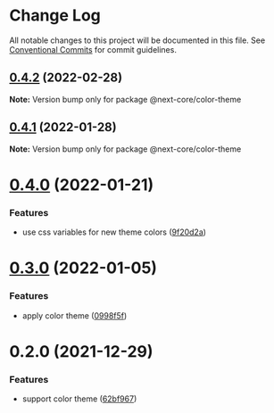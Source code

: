 # Change Log

All notable changes to this project will be documented in this file.
See [Conventional Commits](https://conventionalcommits.org) for commit guidelines.

## [0.4.2](https://github.com/easyops-cn/next-core/compare/@next-core/color-theme@0.4.1...@next-core/color-theme@0.4.2) (2022-02-28)

**Note:** Version bump only for package @next-core/color-theme





## [0.4.1](https://github.com/easyops-cn/next-core/compare/@next-core/color-theme@0.4.0...@next-core/color-theme@0.4.1) (2022-01-28)

**Note:** Version bump only for package @next-core/color-theme

# [0.4.0](https://github.com/easyops-cn/next-core/compare/@next-core/color-theme@0.3.0...@next-core/color-theme@0.4.0) (2022-01-21)

### Features

- use css variables for new theme colors ([9f20d2a](https://github.com/easyops-cn/next-core/commit/9f20d2a3194d75972266bf6ddba871c45a59d1d8))

# [0.3.0](https://github.com/easyops-cn/next-core/compare/@next-core/color-theme@0.2.0...@next-core/color-theme@0.3.0) (2022-01-05)

### Features

- apply color theme ([0998f5f](https://github.com/easyops-cn/next-core/commit/0998f5fc1e662cde1eeedb7bc30bd7a5e1e8fe85))

# 0.2.0 (2021-12-29)

### Features

- support color theme ([62bf967](https://github.com/easyops-cn/next-core/commit/62bf9674088ce4fe8abb60d20f168e37ba171797))
